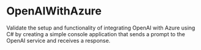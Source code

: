 # OpenAIWithAzure
Validate the setup and functionality of integrating OpenAI with Azure using C# by creating a simple console application that sends a prompt to the OpenAI service and receives a response.
